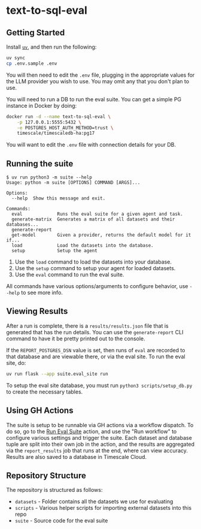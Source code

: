 # text-to-sql-eval

## Getting Started

Install [`uv`](https://docs.astral.sh/uv/), and then run the following:

```bash
uv sync
cp .env.sample .env
```

You will then need to edit the `.env` file, plugging in the appropriate values for
the LLM provider you wish to use. You may omit any that you don't plan to use.

You will need to run a DB to run the eval suite. You can get a simple PG instance
in Docker by doing:

```bash
docker run -d --name text-to-sql-eval \
    -p 127.0.0.1:5555:5432 \
    -e POSTGRES_HOST_AUTH_METHOD=trust \
    timescale/timescaledb-ha:pg17
```

You will want to edit the `.env` file with connection details for your DB.

## Running the suite

```text
$ uv run python3 -m suite --help
Usage: python -m suite [OPTIONS] COMMAND [ARGS]...

Options:
  --help  Show this message and exit.

Commands:
  eval             Runs the eval suite for a given agent and task.
  generate-matrix  Generates a matrix of all datasets and their databases...
  generate-report
  get-model        Given a provider, returns the default model for it if...
  load             Load the datasets into the database.
  setup            Setup the agent
```

1. Use the `load` command to load the datasets into your database.
1. Use the `setup` command to setup your agent for loaded datasets.
1. Use the `eval` command to run the eval suite.

All commands have various options/arguments to configure behavior, use `--help` to see more info.

## Viewing Results

After a run is complete, there is a `results/results.json` file that is generated that has the
run details. You can use the `generate-report` CLI command to have it be pretty printed out
to the console.

If the `REPORT_POSTGRES_DSN` value is set, then runs of `eval` are recorded to that database and
are viewable there, or via the eval site. To run the eval site, do:

```bash
uv run flask --app suite.eval_site run
```

To setup the eval site database, you must run `python3 scripts/setup_db.py` to create the necessary
tables.

## Using GH Actions

The suite is setup to be runnable via GH actions via a workflow dispatch. To do so, go to the
[Run Eval Suite](https://github.com/timescale/text-to-sql-eval/actions/workflows/run.yml) action,
and use the "Run workflow" to configure various settings and trigger the suite. Each dataset and
database tuple are split into their own job in the action, and the results are aggregated via the
`report_results` job that runs at the end, where can view accuracy. Results are also saved to a
database in Timescale Cloud.

## Repository Structure

The repository is structured as follows:

* `datasets` - Folder contains all the datasets we use for evaluating
* `scripts` - Various helper scripts for importing external datasets into this repo
* `suite` - Source code for the eval suite
